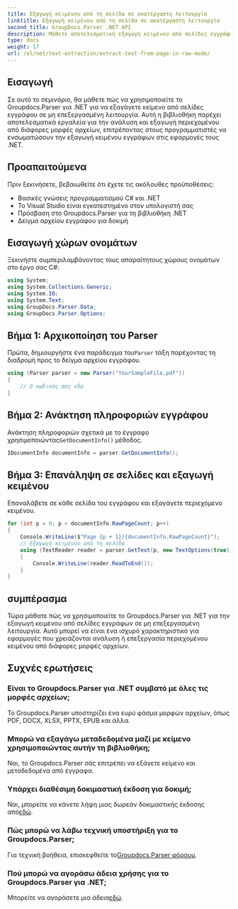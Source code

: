 ```yaml
---
title: Εξαγωγή κειμένου από τη σελίδα σε ακατέργαστη λειτουργία
linktitle: Εξαγωγή κειμένου από τη σελίδα σε ακατέργαστη λειτουργία
second_title: GroupDocs.Parser .NET API
description: Μάθετε αποτελεσματική εξαγωγή κειμένου από σελίδες εγγράφων χρησιμοποιώντας το Groupdocs.Parser για .NET σε αυτό το περιεκτικό σεμινάριο.
type: docs
weight: 17
url: /el/net/text-extraction/extract-text-from-page-in-raw-mode/
---
```

## Εισαγωγή
Σε αυτό το σεμινάριο, θα μάθετε πώς να χρησιμοποιείτε το Groupdocs.Parser για .NET για να εξαγάγετε κείμενο από σελίδες εγγράφου σε μη επεξεργασμένη λειτουργία. Αυτή η βιβλιοθήκη παρέχει αποτελεσματικά εργαλεία για την ανάλυση και εξαγωγή περιεχομένου από διάφορες μορφές αρχείων, επιτρέποντας στους προγραμματιστές να ενσωματώσουν την εξαγωγή κειμένου εγγράφων στις εφαρμογές τους .NET.
## Προαπαιτούμενα
Πριν ξεκινήσετε, βεβαιωθείτε ότι έχετε τις ακόλουθες προϋποθέσεις:
- Βασικές γνώσεις προγραμματισμού C# και .NET
- Το Visual Studio είναι εγκατεστημένο στον υπολογιστή σας
- Πρόσβαση στο Groupdocs.Parser για τη βιβλιοθήκη .NET
- Δείγμα αρχείου εγγράφου για δοκιμή

## Εισαγωγή χώρων ονομάτων
Ξεκινήστε συμπεριλαμβάνοντας τους απαραίτητους χώρους ονομάτων στο έργο σας C#:
```csharp
using System;
using System.Collections.Generic;
using System.IO;
using System.Text;
using GroupDocs.Parser.Data;
using GroupDocs.Parser.Options;
```
## Βήμα 1: Αρχικοποίηση του Parser
 Πρώτα, δημιουργήστε ένα παράδειγμα του`Parser` τάξη παρέχοντας τη διαδρομή προς το δείγμα αρχείου εγγράφου.
```csharp
using (Parser parser = new Parser("YourSampleFile.pdf"))
{
    // Ο κωδικός σας εδώ
}
```
## Βήμα 2: Ανάκτηση πληροφοριών εγγράφου
 Ανάκτηση πληροφοριών σχετικά με το έγγραφο χρησιμοποιώντας`GetDocumentInfo()` μέθοδος.
```csharp
IDocumentInfo documentInfo = parser.GetDocumentInfo();
```
## Βήμα 3: Επανάληψη σε σελίδες και εξαγωγή κειμένου
Επαναλάβετε σε κάθε σελίδα του εγγράφου και εξαγάγετε περιεχόμενο κειμένου.
```csharp
for (int p = 0; p < documentInfo.RawPageCount; p++)
{
    Console.WriteLine($"Page {p + 1}/{documentInfo.RawPageCount}");
    // Εξαγωγή κειμένου από τη σελίδα
    using (TextReader reader = parser.GetText(p, new TextOptions(true)))
    {
        Console.WriteLine(reader.ReadToEnd());
    }
}
```

## συμπέρασμα
Τώρα μάθατε πώς να χρησιμοποιείτε το Groupdocs.Parser για .NET για την εξαγωγή κειμένου από σελίδες εγγράφων σε μη επεξεργασμένη λειτουργία. Αυτό μπορεί να είναι ένα ισχυρό χαρακτηριστικό για εφαρμογές που χρειάζονται ανάλυση ή επεξεργασία περιεχομένου κειμένου από διάφορες μορφές αρχείων.

## Συχνές ερωτήσεις
### Είναι το Groupdocs.Parser για .NET συμβατό με όλες τις μορφές αρχείων;
Το Groupdocs.Parser υποστηρίζει ένα ευρύ φάσμα μορφών αρχείων, όπως PDF, DOCX, XLSX, PPTX, EPUB και άλλα.
### Μπορώ να εξαγάγω μεταδεδομένα μαζί με κείμενο χρησιμοποιώντας αυτήν τη βιβλιοθήκη;
Ναι, το Groupdocs.Parser σάς επιτρέπει να εξάγετε κείμενο και μεταδεδομένα από έγγραφα.
### Υπάρχει διαθέσιμη δοκιμαστική έκδοση για δοκιμή;
 Ναι, μπορείτε να κάνετε λήψη μιας δωρεάν δοκιμαστικής έκδοσης από[εδώ](https://releases.groupdocs.com/).
### Πώς μπορώ να λάβω τεχνική υποστήριξη για το Groupdocs.Parser;
 Για τεχνική βοήθεια, επισκεφθείτε το[Groupdocs.Parser φόρουμ](https://forum.groupdocs.com/c/parser/17).
### Πού μπορώ να αγοράσω άδεια χρήσης για το Groupdocs.Parser για .NET;
 Μπορείτε να αγοράσετε μια άδεια[εδώ](https://purchase.groupdocs.com/buy).